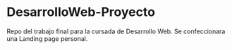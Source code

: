 # DesarrolloWeb-Proyecto
Repo del trabajo final para la cursada de Desarrollo Web. Se confeccionara una Landing page personal.
